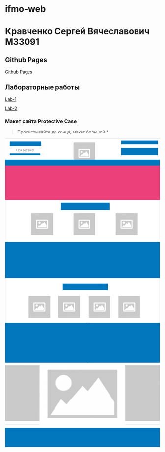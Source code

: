 # ifmo-web

# Кравченко Сергей Вячеславович М33091 #

## Github Pages ##

[Github Pages](https://ser-iojik.github.io/ifmo-web/ "Открыть страницу Github Pages")

## Лабораторные работы ##

[Lab-1](https://ser-iojik.github.io/ifmo-web/Lab-1/index.html "Открыть страницу с Лабораторной работой 1")

[Lab-2](https://ser-iojik.github.io/ifmo-web/Lab-2/index.html "Открыть страницу с Лабораторной работой 2")

### Макет сайта Protective Case ###
> Пролистывайте до конца, макет большой *

![Иллюстрация к проекту](https://github.com/Ser-Iojik/ifmo-web/raw/main/maket/maket.png)
